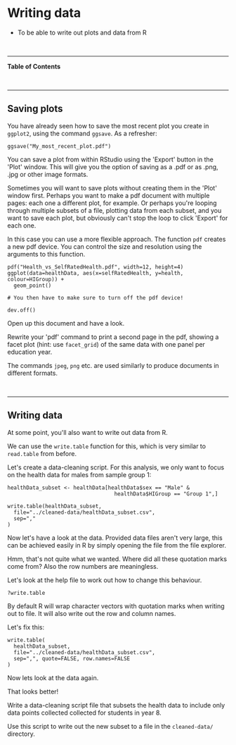 


# Writing data



<!--sec data-title="Learning Objective" data-id="obj" data-show=true data-collapse=false ces-->

* To be able to write out plots and data from R

<!--endsec-->

<br>

---

**Table of Contents**

<!-- toc -->

<br>

---

## Saving plots

You have already seen how to save the most recent plot you create in `ggplot2`,
using the command `ggsave`. As a refresher:


~~~sourcecode
ggsave("My_most_recent_plot.pdf")
~~~

You can save a plot from within RStudio using the 'Export' button
in the 'Plot' window. This will give you the option of saving as a
.pdf or as .png, .jpg or other image formats.

Sometimes you will want to save plots without creating them in the
'Plot' window first. Perhaps you want to make a pdf document with
multiple pages: each one a different plot, for example. Or perhaps
you're looping through multiple subsets of a file, plotting data from
each subset, and you want to save each plot, but obviously can't stop
the loop to click 'Export' for each one.

In this case you can use a more flexible approach. The function
`pdf` creates a new pdf device. You can control the size and resolution
using the arguments to this function.


~~~sourcecode
pdf("Health_vs_SelfRatedHealth.pdf", width=12, height=4)
ggplot(data=healthData, aes(x=selfRatedHealth, y=health, colour=HIGroup)) +
  geom_point()

# You then have to make sure to turn off the pdf device!

dev.off()
~~~

Open up this document and have a look.

<!--sec data-title="Challenge 1" data-id="ch1" data-show=true data-collapse=false ces-->

Rewrite your 'pdf' command to print a second page in the pdf, showing a facet plot (hint: use `facet_grid`) of the same data with one panel per education year.

<!--endsec-->

The commands `jpeg`, `png` etc. are used similarly to produce
documents in different formats.

<br>

---

## Writing data

At some point, you'll also want to write out data from R.

We can use the `write.table` function for this, which is
very similar to `read.table` from before.

Let's create a data-cleaning script. For this analysis, we
only want to focus on the health data for males from sample group 1:


~~~sourcecode
healthData_subset <- healthData[healthData$sex == "Male" & 
                                  healthData$HIGroup == "Group 1",]

write.table(healthData_subset,
  file="../cleaned-data/healthData_subset.csv",
  sep=","
)
~~~

Now let's have a look at the data. Provided data files aren't very large, this can be achieved easily in R by simply opening the file from the file explorer.

Hmm, that's not quite what we wanted. Where did all these
quotation marks come from? Also the row numbers are
meaningless.

Let's look at the help file to work out how to change this
behaviour.


~~~sourcecode
?write.table
~~~

By default R will wrap character vectors with quotation marks
when writing out to file. It will also write out the row and
column names.

Let's fix this:


~~~sourcecode
write.table(
  healthData_subset,
  file="../cleaned-data/healthData_subset.csv",
  sep=",", quote=FALSE, row.names=FALSE
)
~~~

Now lets look at the data again.

That looks better!

<!--sec data-title="Challenge 2" data-id="ch2" data-show=true data-collapse=false ces-->

Write a data-cleaning script file that subsets the health data to include only data points collected collected for students in year 8.

Use this script to write out the new subset to a file in the `cleaned-data/` directory.

<!--endsec-->


